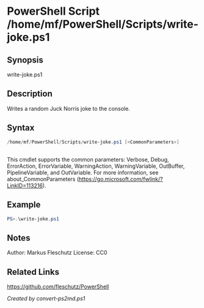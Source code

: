 # PowerShell Script /home/mf/PowerShell/Scripts/write-joke.ps1

## Synopsis
write-joke.ps1

## Description
Writes a random Juck Norris joke to the console.

## Syntax
```powershell
/home/mf/PowerShell/Scripts/write-joke.ps1 [<CommonParameters>]
```
## <CommonParameters>
This cmdlet supports the common parameters: Verbose, Debug, ErrorAction, ErrorVariable, WarningAction, WarningVariable, OutBuffer, PipelineVariable, and OutVariable. For more information, see about_CommonParameters (https://go.microsoft.com/fwlink/?LinkID=113216).

## Example
```powershell
PS>.\write-joke.ps1
```


## Notes
Author:  Markus Fleschutz
License: CC0

## Related Links
https://github.com/fleschutz/PowerShell

*Created by convert-ps2md.ps1*
